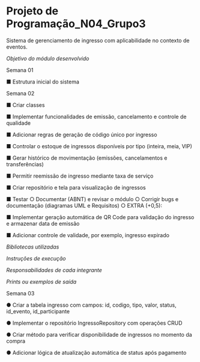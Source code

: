# Projeto de Programação_N04_Grupo3
Sistema de gerenciamento de ingresso com aplicabilidade no contexto de eventos.

*Objetivo do módulo desenvolvido*


Semana 01

■ Estrutura inicial do sistema

Semana 02



■ Criar classes

■ Implementar funcionalidades de emissão, cancelamento e controle de qualidade

■ Adicionar regras de geração de código único por ingresso

■ Controlar o estoque de ingressos disponíveis por tipo (inteira, meia, VIP)

■ Gerar histórico de movimentação (emissões, cancelamentos e transferências)

■ Permitir reemissão de ingresso mediante taxa de serviço

■ Criar repositório e tela para visualização de ingressos

■ Testar
○ Documentar (ABNT) e revisar o módulo
○ Corrigir bugs e documentação (diagramas UML e Requisitos)
○ EXTRA (+0,5):

■ Implementar geração automática de QR Code para validação do ingresso e armazenar data de emissão

■ Adicionar controle de validade, por exemplo, ingresso expirado


*Bibliotecas utilizadas*

*Instruções de execução*

*Responsabilidades de cada integrante*

*Prints ou exemplos de saída*

Semana 03

● Criar a tabela ingresso com campos: id, codigo, tipo, valor, status, id_evento, id_participante

● Implementar o repositório IngressoRepository com operações CRUD

● Criar método para verificar disponibilidade de ingressos no momento da compra

● Adicionar lógica de atualização automática de status após pagamento



